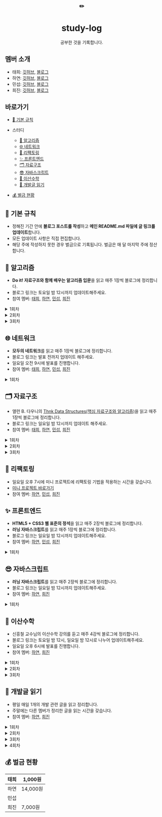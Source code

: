 <div align="center">
      <h3>✏️</h3>
        <h1>study-log</h1>
  공부한 것을 기록합니다.
</div>

## 멤버 소개

- 태희: [깃허브](https://github.com/TaeheeKim15), [블로그](https://taehee12.tistory.com/)
- 하연: [깃허브](https://github.com/hayeon17kim), [블로그](https://hayeon17kim.github.io/)
- 민섭: [깃허브](https://github.com/parkminseob), [블로그](https://parkminseob.github.io/)
- 희진: [깃허브](https://github.com/Hee-jin506), [블로그](https://eungeun506.tistory.com/)



## 바로가기

- [📌 기본 규칙](#-Basic-Rule)

- 스터디
  - [🧩 알고리즘](#-알고리즘)
  - [🌐 네트워크](#-네트워크)
  - [🔨 리팩토링](#-리팩토링)
  - [✨ 프론트엔드](#-프론트엔드)
  - [🗂 자료구조](#-자료구조)
  - [😎 자바스크립트](#-자바스크립트)
  - [🎲 이산수학](#-이산수학)
  - [📕 개발글 읽기](#-개발글읽기)
- [💰 벌금 현황](#-벌금-현황)



## 📌 기본 규칙

- 정해진 기간 안에 **블로그 포스트를 작성**하고 **메인 README.md 파일에 글 링크를 업데이트**합니다.
- 모든 업데이트 사항은 직접 편집합니다.
- 해당 주에 작성하지 못한 경우 벌금으로 기록됩니다. 벌금은 매 달 마지막 주에 정산합니다.



## 🧩 알고리즘
- **Do it! 자료구조와 함께 배우는 알고리즘 입문**을 읽고 매주 1장씩 블로그에 정리합니다.
- 블로그 링크는 토요일 밤 12시까지 업데이트해주세요.
- 참여 멤버: [태희](https://github.com/TaeheeKim15), [하연](https://github.com/hayeon17kim), [민섭](https://github.com/parkminseob), [희진](https://github.com/Hee-jin506)

<details>
<summary>1회차</summary>
1장: 기본 알고리즘

- [X] 태희
- [X] [하연](https://hayeon17kim.github.io/do-it/doit01)
- [X] 민섭
- [X] 희진

</details>

<details>
<summary>2회차</summary>
2장: 기본 자료구조

- [X] 태희
- [X] [하연](https://hayeon17kim.github.io/do-it/doit02)
- [X] 민섭
- [X] 희진

</details>

<details>
<summary>3회차</summary>

3장: 검색

- [ ] 태희
- [ ] 하연
- [ ] 민섭
- [ ] 희진

</details>




## 🌐 네트워크
- **모두의 네트워크**를 읽고 매주 1장씩 블로그에 정리합니다.
- 블로그 링크는 발표 전까지 업데이트 해주세요.
- 일요일 오전 9시에 발표를 진행합니다.
- 참여 멤버: [태희](https://github.com/TaeheeKim15), [하연](https://github.com/hayeon17kim), [민섭](https://github.com/parkminseob), [희진](https://github.com/Hee-jin506)

<details>
<summary>1회차</summary>

1장: 네트워크 첫걸음

- [ ] 태희
- [ ] 하연
- [ ] 민섭
- [ ] 희진

</details>



## 🗂 자료구조

- 앨런 B. 다우니의 [Thnk Data Structures(핵심 자료구조와 알고리즘)](http://www.yes24.com/Product/Goods/61198657)을 읽고 매주 1장씩 블로그에 정리합니다.
- 블로그 링크는 일요일 밤 12시까지 업데이트 해주세요.
- 참여 멤버: [태희](https://github.com/TaeheeKim15), [하연](https://github.com/hayeon17kim), [민섭](https://github.com/parkminseob), [희진](https://github.com/Hee-jin506)


<details>
<summary>1회차</summary>
1장: 인터페이스

- [X] 태희
- [X] [하연](https://hayeon17kim.github.io/data-structure/data-structure01)
- [X] 희진

</details>

<details>
<summary>2회차</summary>

2장: 알고리즘 분석

- [X] 태희
- [X] [하연](https://hayeon17kim.github.io/data-structure/data-structure02)
- [X] 희진

</details>

<details>
<summary>3회차</summary>

3장: ArrayList 클래스

- [ ] 태희
- [ ] 하연
- [ ] 희진

</details>



## 🔨 리팩토링

- 일요일 오후 7시에 미니 프로젝트에 리팩토링 기법을 적용하는 시간을 갖습니다.
- [미니 프로젝트 바로가기](https://github.com/hayeon17kim/vocabulary-list)
- 참여 멤버: [하연](https://github.com/hayeon17kim), [민섭](https://github.com/parkminseob), [희진](https://github.com/Hee-jin506)



## ✨ 프론트엔드

- **HTML5 + CSS3 웹 표준의 정석**을 읽고 매주 2장씩 블로그에 정리합니다.
- **러닝 자바스크립트**를 읽고 매주 1장씩 블로그에 정리합니다.
- 블로그 링크는 일요일 밤 12시까지 업데이트해주세요.
- 참여 멤버: [하연](https://github.com/hayeon17kim), [민섭](https://github.com/parkminseob), [희진](https://github.com/Hee-jin506)

<details>
<summary>1회차</summary>
1장: HTML 기본 다지기
2장: 텍스트 관련 태그들

- [ ] 하연
- [ ] 민섭
- [ ] 희진

</details>



## 😎 자바스크립트

- **러닝 자바스크립트**를 읽고 매주 2장씩 블로그에 정리합니다.
- 블로그 링크는 일요일 밤 12시까지 업데이트해주세요.
- 참여 멤버: [하연](https://github.com/hayeon17kim), [희진](https://github.com/Hee-jin506)

<details>
<summary>1회차</summary>
1장, 2장

- [ ] 하연
- [ ] 희진

</details>



## 🎲 이산수학
- 신흥철 교수님의 이산수학 강의를 듣고 매주 4강씩 블로그에 정리합니다.
- 블로그 링크는 토요일 밤 12시, 일요일 밤 12시로 나누어 업데이트해주세요.
- 일요일 오후 6시에 발표를 진행합니다. 
- 참여 멤버: [하연](https://github.com/hayeon17kim), [희진](https://github.com/Hee-jin506)

<details>
<summary>1회차</summary>
1~4강

- [X] 하연: [1강](https://hayeon17kim.github.io/discrete-mathematics/discrete-mathematics01), [2강](https://hayeon17kim.github.io/discrete-mathematics/discrete-mathematics02), [3강](https://hayeon17kim.github.io/discrete-mathematics/discrete-mathematics03), [4강](https://hayeon17kim.github.io/discrete-mathematics/discrete-mathematics01) 
- [X] 희진

</details>

<details>
<summary>2회차</summary>
5~8강

- [X] 하연: [5강](https://hayeon17kim.github.io/discrete-mathematics/discrete-mathematics05), [6강](https://hayeon17kim.github.io/discrete-mathematics/discrete-mathematics06), [7강](https://hayeon17kim.github.io/discrete-mathematics/discrete-mathematics07), [8강](https://hayeon17kim.github.io/discrete-mathematics/discrete-mathematics08)
- [X] 희진

</details>

<details>
<summary>3회차</summary>
9~13강

- [ ] 하연
- [ ] 희진

</details>




## 📕 개발글 읽기

- 평일 매일 1개의 개발 관련 글을 읽고 정리합니다.
- 주말에는 다른 멤버가 정리한 글을 읽는 시간을 갖습니다.
- 참여 멤버: [하연](https://github.com/hayeon17kim), [희진](https://github.com/Hee-jin506)

<details>
<summary>1회차</summary>
9/14~

|      | 하연                                                         | 희진 |
| ---- | ------------------------------------------------------------ | ---- |
| 월   | [Dev-Interview 네트워크](https://dev-interview.com/)         |      |
| 화   | [팀에 새로운 도구를 도입하고 싶다](https://so-so.dev/essay/add-new-tool-at-team/) |      |
| 수   | [TypeScript enum을 사용하지 않는 게 좋은 이유를 Tree-shaking 관점에서 소개합니다.](https://engineering.linecorp.com/ko/blog/typescript-enum-tree-shaking/) |      |
| 목   | [자바스크립트 나만의 HTML 태그 만들기](https://www.youtube.com/watch?v=2DX11isXAD0) |      |
| 금   | 휴식권 사용                                                  |      |

</details>

<details>
<summary>2회차</summary>
9/21~

|      | 하연                                                         | 희진 |
| ---- | ------------------------------------------------------------ | ---- |
| 월   | [Java의 날짜와 시간 API](https://d2.naver.com/helloworld/645609) |      |
| 화   | [하루 25분 실행하기: 하루를 대하는 14년 개발자의 자세](https://blog.shiren.dev/2020-09-07/) |      |
| 수   | [HTTP 메시지](https://developer.mozilla.org/ko/docs/Web/HTTP/Messages) |      |
| 목   | [HTTP 압축](https://developer.mozilla.org/ko/docs/Web/HTTP/Compression) |      |
| 금   | [크롬 확장 프로그램 개발 회고](https://github.com/Hee-jin506/IT_Info/blob/main/hayeon/13-2020-09-25-chrome-extension.md) |      |

</details>

<details>
<summary>3회차</summary>
9/28~

|      | 하연                                                         | 희진 |
| ---- | ------------------------------------------------------------ | ---- |
| 월   | [Liquid 언어 기본문법](http://shopify.github.io/liquid/)     |      |
| 화   | [modernJS 기본 연산자와 수학](https://github.com/Hee-jin506/IT_Info/blob/main/hayeon/15-2020-09-29-modernjs.md) |      |
| 수   | [modernJS: if와 ?를 사용한 조건처리](https://ko.javascript.info/ifelse) |      |
| 목   | [HTTP 조건부 요청](https://developer.mozilla.org/en-US/docs/Web/HTTP/Conditional_requests) |      |
| 금   | [논리연산자](https://ko.javascript.info/logical-operators)   |      |

</details>

<details>
<summary>4회차</summary>
10/5~

|      | 하연                                                         | 희진 |
| ---- | ------------------------------------------------------------ | ---- |
| 월   | [HTTP 컨텐츠 협상](https://developer.mozilla.org/en-US/docs/Web/HTTP/Browser_detection_using_the_user_agent) |      |
| 화   | [why are static variables considered eveil](https://ask.xiaolee.net/questions/1009435) |      |
| 수   | [modernJS: 함수](https://ko.javascript.info/function-basics) |      |
| 목   | [modernJS: 함수표현식](https://ko.javascript.info/function-expressions) |      |
| 금   |                                                              |      |

</details>

## 💰 벌금 현황

| 태희 | 1,000원  |
| ---- | -------- |
| 하연 | 14,000원 |
| 민섭 |          |
| 희진 | 7,000원  |

